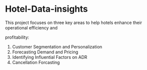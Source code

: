 # Hotel-Data-insights
This project focuses on three key areas to help hotels enhance their operational efficiency and 

profitability:

1. Customer Segmentation and Personalization
2. Forecasting Demand and Pricing
3. Identifying Influential Factors on ADR
4. Cancellation Forcasting
